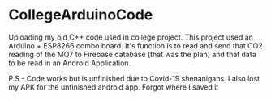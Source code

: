 # CollegeArduinoCode
Uploading my old C++ code used in college project.
This project used an Arduino + ESP8266 combo board.
It's function is to read and send that CO2 reading of the MQ7 to Firebase database (that was the plan)
and that data to be read in an Android Application.

P.S - Code works but is unfinished due to Covid-19 shenanigans.
I also lost my APK for the unfinished android app. Forgot where I saved it
